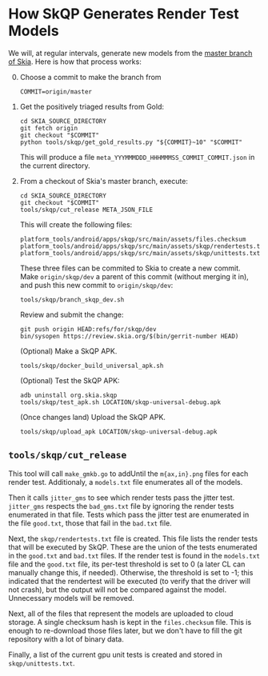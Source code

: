 How SkQP Generates Render Test Models
=====================================

We will, at regular intervals, generate new models from the [master branch of
Skia][1].  Here is how that process works:

0.  Choose a commit to make the branch from

        COMMIT=origin/master

1.  Get the positively triaged results from Gold:

        cd SKIA_SOURCE_DIRECTORY
        git fetch origin
        git checkout "$COMMIT"
        python tools/skqp/get_gold_results.py "${COMMIT}~10" "$COMMIT"

    This will produce a file `meta_YYYMMMDDD_HHHMMMSS_COMMIT_COMMIT.json` in
    the current directory.

2.  From a checkout of Skia's master branch, execute:

        cd SKIA_SOURCE_DIRECTORY
        git checkout "$COMMIT"
        tools/skqp/cut_release META_JSON_FILE

    This will create the following files:

        platform_tools/android/apps/skqp/src/main/assets/files.checksum
        platform_tools/android/apps/skqp/src/main/assets/skqp/rendertests.txt
        platform_tools/android/apps/skqp/src/main/assets/skqp/unittests.txt

    These three files can be commited to Skia to create a new commit.  Make
    `origin/skqp/dev` a parent of this commit (without merging it in), and
    push this new commit to `origin/skqp/dev`:

        tools/skqp/branch_skqp_dev.sh

    Review and submit the change:

        git push origin HEAD:refs/for/skqp/dev
        bin/sysopen https://review.skia.org/$(bin/gerrit-number HEAD)

    (Optional) Make a SkQP APK.

        tools/skqp/docker_build_universal_apk.sh

    (Optional) Test the SkQP APK:

        adb uninstall org.skia.skqp
        tools/skqp/test_apk.sh LOCATION/skqp-universal-debug.apk

    (Once changes land) Upload the SkQP APK.

        tools/skqp/upload_apk LOCATION/skqp-universal-debug.apk


`tools/skqp/cut_release`
------------------------

This tool will call `make_gmkb.go` to addUntil the `m{ax,in}.png` files for
each render test.  Additionaly, a `models.txt` file enumerates all of the
models.

Then it calls `jitter_gms` to see which render tests pass the jitter test.
`jitter_gms` respects the `bad_gms.txt` file by ignoring the render tests
enumerated in that file.  Tests which pass the jitter test are enumerated in
the file `good.txt`, those that fail in the `bad.txt` file.

Next, the `skqp/rendertests.txt` file is created.  This file lists the render
tests that will be executed by SkQP.  These are the union of the tests
enumerated in the `good.txt` and `bad.txt` files.  If the render test is found
in the `models.txt` file and the `good.txt` file, its per-test threshold is set
to 0 (a later CL can manually change this, if needed).  Otherwise, the
threshold is set to -1; this indicated that the rendertest will be executed (to
verify that the driver will not crash), but the output will not be compared
against the model.  Unnecessary models will be removed.

Next, all of the files that represent the models are uploaded to cloud storage.
A single checksum hash is kept in the  `files.checksum` file.  This is enough
to re-download those files later, but we don't have to fill the git repository
with a lot of binary data.

Finally, a list of the current gpu unit tests is created and stored in
`skqp/unittests.txt`.

[1]: https://skia.googlesource.com/skia/+log/master "Skia Master Branch"
[2]: https://gold.skia.org/search                   "Skia Gold Search"
